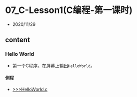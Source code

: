 # 07_C-Lesson1(C编程-第一课时)

- 2020/11/29

## content

### Hello World

- 第一个C程序。在屏幕上输出`HelloWorld`。

#### 例程

- [>>>HelloWorld.c](src/HelloWorld.c)